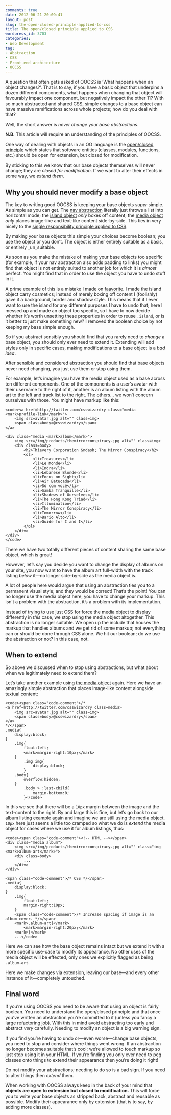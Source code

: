 ```yaml
---
comments: true
date: 2012-06-21 20:09:41
layout: post
slug: the-open-closed-principle-applied-to-css
title: The open/closed principle applied to CSS
wordpress_id: 3703
categories:
- Web Development
tag:
- Abstraction
- CSS
- Front-end architecture
- OOCSS
---
```


A question that often gets asked of OOCSS is ‘What happens when an object changes?’. That is to say, if you have a basic object that underpins a dozen different components, what happens when changing that object will favourably impact one component, but negatively impact the other 11? With so much abstracted and shared CSS, simple changes to a base object can have massive ramifications across whole projects; how do you deal with that?





Well, the short answer is _never change your base abstractions_.







**N.B.** This article will require an understanding of the principles of OOCSS.





One way of dealing with objects in an OO language is the [open/closed principle](http://en.wikipedia.org/wiki/Open/closed_principle) which states that  software entities (classes, modules, functions, etc.) should be open for extension, but closed for modification.





By sticking to this we know that our base objects themselves will never change; they are _closed for modification_. If we want to alter their effects in some way, we _extend them_.





## Why you should never modify a base object





The key to writing good OOCSS is keeping your base objects _super_ simple. As simple as you can get. The [nav abstraction](csswizardry.com/2011/09/the-nav-abstraction/) literally just throws a list into horizontal mode; the [island object](csswizardry.com/2011/10/the-island-object/) _only_ boxes off content; the [media object](http://www.stubbornella.org/content/2010/06/25/the-media-object-saves-hundreds-of-lines-of-code/) _only_ places image-like and text-like content side-by-side. This ties in very nicely to the [single responsibility principle applied to CSS](csswizardry.com/2012/04/the-single-responsibility-principle-applied-to-css/).





By making your base objects this simple your choices become boolean; you use the object or you don’t. The object is either entirely suitable as a basis, or entirely _un_suitable.





As soon as you make the mistake of making your base objects too specific (for example, if your nav abstraction also adds padding to links) you might find that object is not entirely suited to another job for which it is _almost_ perfect. You might find that in order to use the object you have to undo stuff in it.





A prime example of this is a mistake I made on [faavorite](http://faavorite.com/csswizardry). I made the island object carry cosmetics; instead of merely boxing off content I (foolishly) gave it a background, border and shadow style. This means that if I ever want to use the island for any different purposes I have to undo that; here I messed up and made an object too specific, so I have to now decide whether it’s worth unsetting these properties in order to reuse `.island`, or is it better to just make something new? I removed the boolean choice by not keeping my base simple enough.





So if you abstract sensibly you should find that you rarely need to _change_ a base object, you should only ever need to extend it. Extending will add styles only in specific cases, making modifications to a base object is a _bad idea_.





After sensible and considered abstraction you should find that base objects never need changing, you just use them or stop using them.





For example, let’s imagine you have the media object used as a base across ten different components. One of the components is a user’s avatar with their username to the right of it, another is an album listing with the album art to the left and track list to the right. The others... we won’t concern ourselves with those. You might have markup like this:




    
    <code><a href=http://twitter.com/csswizardry class="media <mark>profile-link</mark>">
        <img src=avatar.jpg alt="" class=img>
        <span class=body>@csswizardry</span>
    </a>
    
    <div class="media <mark>album</mark>">
        <img src=/img/products/themirrorconspiracy.jpg alt="" class=img>
        <div class=body>
            <h2>Thievery Corporation &ndash; The Mirror Conspiracy</h2>
            <ol>
                <li>Treasures</li>
                <li>Le Monde</li>
                <li>Indra</li>
                <li>Lebanese Blonde</li>
                <li>Focus on Sight</li>
                <li>Air Batucada</li>
                <li>Só com você</li>
                <li>Samba Tranquille</li>
                <li>Shadows of Ourselves</li>
                <li>The Hong Kong Triad</li>
                <li>Illumination</li>
                <li>The Mirror Conspiracy</li>
                <li>Tomorrow</li>
                <li>Bario Alto</li>
                <li>Guide for I and I</li>
            </ol>
        </div>
    </div>
    </code>





There we have two totally different pieces of content sharing the same base object, which is great!





However, let’s say you decide you want to change the display of albums on your site, you now want to have the album art full-width with the track listing _below_ it—no longer side-by-side as the media object is.





A lot of people here would argue that using an abstraction ties you to a permanent visual style; and they would be correct! That’s the point! You can no longer use the media object here, you have to change your markup. This isn’t a problem with the abstraction, it’s a problem with its implementation.





Instead of trying to use just CSS for force the media object to display differently in _this_ case, we stop using the media object altogether. This abstraction is no longer suitable. We open up the include that houses the markup that handles albums and we get rid of some markup; not everything can or should be done through CSS alone. We hit our boolean; do we use the abstraction or not? In this case, not.





## When to extend





So above we discussed when to stop using abstractions, but what about when we legitimately need to extend them?





Let’s take another example using [the media object](http://www.stubbornella.org/content/2010/06/25/the-media-object-saves-hundreds-of-lines-of-code/) again. Here we have an amazingly simple abstraction that places image-like content alongside textual content:




    
    <code><span class="code-comment">/*
    <a href=http://twitter.com/csswizardry class=media>
        <img src=avatar.jpg alt="" class=img>
        <span class=body>@csswizardry</span>
    </a>
    */</span>
    .media{
        display:block;
    }
        .img{
            float:left;
            <mark>margin-right:10px;</mark>
        }
            .img img{
                display:block;
            }
        .body{
            overflow:hidden;
        }
            .body > :last-child{
                margin-bottom:0;
            }</code>





In this we see that there will be a `10px` margin between the image and the text-content to the right. By and large this is fine, but let’s go back to our album listing example again and imagine we are still using the media object. `10px` here just seems a little too cramped so what we do is _extend_ the media object for cases where we use it for album listings, thus:




    
    <code><span class="code-comment"><!-- HTML --></span>
    <div class="media album">
        <img src=/img/products/themirrorconspiracy.jpg alt="" class="img <mark>album-art</mark>">
        <div class=body>
            ...
        </div>
    </div>
    
    <span class="code-comment">/* CSS */</span>
    .media{
        display:block;
    }
        .img{
            float:left;
            margin-right:10px;
        }
        <span class="code-comment">/* Increase spacing if image is an album cover. */</span>
        <mark>.album-art{</mark>
            <mark>margin-right:20px;</mark>
        <mark>}</mark>
        ...</code>





Here we can see how the base object remains intact but we extend it with a more specific use-case to modify its appearance. No other uses of the media object will be effected, only ones we explicitly flagged as being `.album-art`.



Here we make changes via extension, leaving our base—and every other instance of it—completely untouched.



## Final word





If you’re using OOCSS you need to be aware that using an object is fairly boolean. You need to understand the open/closed principle and that once you’ve written an abstraction you’re committed to it (unless you fancy a large refactoring job). With this in mind avoid abstracting too early and abstract _very_ carefully. Needing to modify an object is a big warning sign.





If you find you’re having to undo or—even worse—change base objects, you need to stop and consider where things went wrong. If an abstraction no longer becomes suitable that’s cool; we’re allowed to touch markup so just stop using it in your HTML. If you’re finding you only ever need to peg classes onto things to extend their appearance then you’re doing it right!





Do not modify your abstractions; needing to do so is a bad sign. If you need to alter things then _extend_ them.





When working with OOCSS always keep in the back of your mind that **objects are open to extension but closed to modification.** This will force you to write your base objects as stripped back, abstract and reusable as possible. Modify their appearance only by extension (that is to say, by adding more classes).
